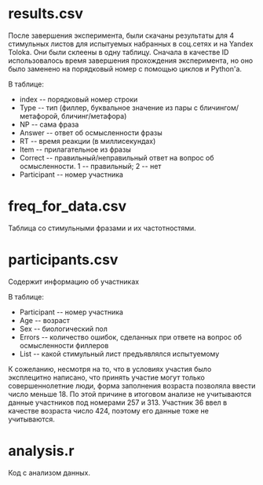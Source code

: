 # results.csv
После завершения эксперимента, были скачаны результаты для 4 стимульных листов для испытуемых набранных в соц.сетях и на Yandex Toloka. Они были склеены в одну таблицу. Сначала в качестве ID использовалось время завершения прохождения эксперимента, но оно было заменено на порядковый номер с помощью циклов и Python'а.

В таблице:
* index -- порядковый номер строки
* Type -- тип (филлер, буквальное значение из пары с бличингом/метафорой, бличинг/метафора)
* NP -- сама фраза
* Answer -- ответ об осмысленности фразы
* RT -- время реакции (в миллисекундах)
* Item -- прилагательное из фразы
* Correct -- правильный/неправильный ответ на вопрос об осмысленности. 1 -- правильный; 2 -- нет
* Participant -- номер участника

# freq_for_data.csv
Таблица со стимульными фразами и их частотностями.

# participants.csv
Содержит информацию об участниках

В таблице:
* Participant -- номер участника
* Age -- возраст
* Sex -- биологический пол
* Errors -- количество ошибок, сделанных при ответе на вопрос об осмысленности филлеров
* List -- какой стимульный лист предъявлялся испытуемому

К сожеланию, несмотря на то, что в условиях участия было эксплецитно написано, что принять участие могут только совершеннолетние люди, форма заполнения возраста позволяла ввести число меньше 18. По этой причине в итоговом анализе не учитываются данные участников под номерами 257 и 313. Участник 36 ввел в качестве возраста число 424, поэтому его данные тоже не учитываются.

# analysis.r
Код с анализом данных.
